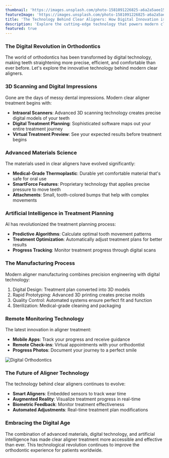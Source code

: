 ```yaml
---
thumbnail: 'https://images.unsplash.com/photo-1581091226825-a6a2a5aee158?w=800&auto=format&fit=crop'
featureImage: 'https://images.unsplash.com/photo-1581091226825-a6a2a5aee158?w=1200&auto=format&fit=crop'
title: 'The Technology Behind Clear Aligners: How Digital Innovation is Transforming Orthodontics'
description: 'Explore the cutting-edge technology that powers modern clear aligner treatment, from 3D scanning to advanced materials.'
featured: true
---
```


### The Digital Revolution in Orthodontics

The world of orthodontics has been transformed by digital technology, making teeth straightening more precise, efficient, and comfortable than ever before. Let's explore the innovative technology behind modern clear aligners.

### 3D Scanning and Digital Impressions

Gone are the days of messy dental impressions. Modern clear aligner treatment begins with:

- **Intraoral Scanners**: Advanced 3D scanning technology creates precise digital models of your teeth
- **Digital Treatment Planning**: Sophisticated software maps out your entire treatment journey
- **Virtual Treatment Preview**: See your expected results before treatment begins

### Advanced Materials Science

The materials used in clear aligners have evolved significantly:

- **Medical-Grade Thermoplastic**: Durable yet comfortable material that's safe for oral use
- **SmartForce Features**: Proprietary technology that applies precise pressure to move teeth
- **Attachments**: Small, tooth-colored bumps that help with complex movements

### Artificial Intelligence in Treatment Planning

AI has revolutionized the treatment planning process:

- **Predictive Algorithms**: Calculate optimal tooth movement patterns
- **Treatment Optimization**: Automatically adjust treatment plans for better results
- **Progress Tracking**: Monitor treatment progress through digital scans

### The Manufacturing Process

Modern aligner manufacturing combines precision engineering with digital technology:

1. Digital Design: Treatment plan converted into 3D models
2. Rapid Prototyping: Advanced 3D printing creates precise molds
3. Quality Control: Automated systems ensure perfect fit and function
4. Sterilization: Medical-grade cleaning and packaging

### Remote Monitoring Technology

The latest innovation in aligner treatment:

- **Mobile Apps**: Track your progress and receive guidance
- **Remote Check-ins**: Virtual appointments with your orthodontist
- **Progress Photos**: Document your journey to a perfect smile

![Digital Orthodontics](/images/blog-img/digital-orthodontics.jpg)

### The Future of Aligner Technology

The technology behind clear aligners continues to evolve:

- **Smart Aligners**: Embedded sensors to track wear time
- **Augmented Reality**: Visualize treatment progress in real-time
- **Biometric Feedback**: Monitor treatment effectiveness
- **Automated Adjustments**: Real-time treatment plan modifications

### Embracing the Digital Age

The combination of advanced materials, digital technology, and artificial intelligence has made clear aligner treatment more accessible and effective than ever. This technological revolution continues to improve the orthodontic experience for patients worldwide. 